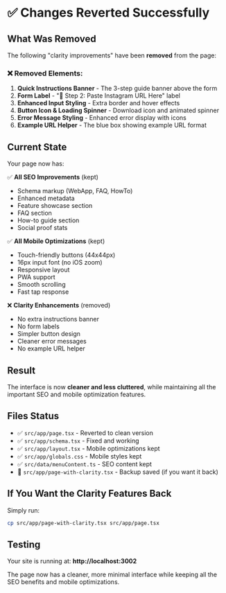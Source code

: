 # ✅ Changes Reverted Successfully

## What Was Removed

The following "clarity improvements" have been **removed** from the page:

### ❌ Removed Elements:

1. **Quick Instructions Banner** - The 3-step guide banner above the form
2. **Form Label** - "📎 Step 2: Paste Instagram URL Here" label
3. **Enhanced Input Styling** - Extra border and hover effects
4. **Button Icon & Loading Spinner** - Download icon and animated spinner
5. **Error Message Styling** - Enhanced error display with icons
6. **Example URL Helper** - The blue box showing example URL format

## Current State

Your page now has:

✅ **All SEO Improvements** (kept)
- Schema markup (WebApp, FAQ, HowTo)
- Enhanced metadata
- Feature showcase section
- FAQ section
- How-to guide section
- Social proof stats

✅ **All Mobile Optimizations** (kept)
- Touch-friendly buttons (44x44px)
- 16px input font (no iOS zoom)
- Responsive layout
- PWA support
- Smooth scrolling
- Fast tap response

❌ **Clarity Enhancements** (removed)
- No extra instructions banner
- No form labels
- Simpler button design
- Cleaner error messages
- No example URL helper

## Result

The interface is now **cleaner and less cluttered**, while maintaining all the important SEO and mobile optimization features.

## Files Status

- ✅ `src/app/page.tsx` - Reverted to clean version
- ✅ `src/app/schema.tsx` - Fixed and working
- ✅ `src/app/layout.tsx` - Mobile optimizations kept
- ✅ `src/app/globals.css` - Mobile styles kept
- ✅ `src/data/menuContent.ts` - SEO content kept
- 💾 `src/app/page-with-clarity.tsx` - Backup saved (if you want it back)

## If You Want the Clarity Features Back

Simply run:
```bash
cp src/app/page-with-clarity.tsx src/app/page.tsx
```

## Testing

Your site is running at: **http://localhost:3002**

The page now has a cleaner, more minimal interface while keeping all the SEO benefits and mobile optimizations.
